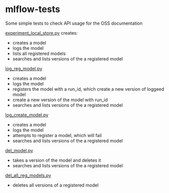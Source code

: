 # mlflow-tests

Some simple tests to check API usage for the OSS documentation

[experiment_local_store.py](py/mlflow/experiment_local_store.py) creates:
 * creates a model
 * logs the model
 * lists all registered models
 * searches and lists versions of the a registered model
 
 [log_reg_model.py](py/mlflow/log_reg_model.py)
  * creates a model
  * logs the model
  * registers the model with a run_id, which create a new version of loggeed model
  * create a new version of the model with run_id
  * searches and lists versions of the a registered model
  
  [log_create_model.py](py/mlflow/log_create_model.py)
  * creates a model
  * logs the model
  * attempts to register a model, which will fail
  * searches and lists versions of the a registered model
  
  [del_model.py](py/mlflow/del_model.py)
  * takes a version of the model and deletes it
  * searches and lists versions of the a registered model 
  
  [del_all_reg_models.py](py/mlflow/del_all_reg_models.py)
  * deletes all versions of a registered model


